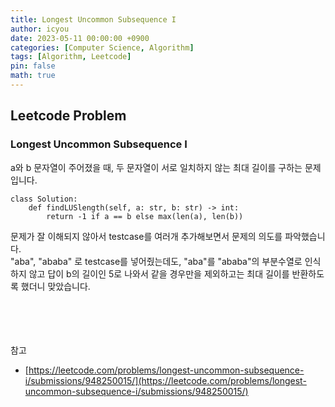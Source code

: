 ```yaml
---
title: Longest Uncommon Subsequence I
author: icyou
date: 2023-05-11 00:00:00 +0900
categories: [Computer Science, Algorithm]
tags: [Algorithm, Leetcode]
pin: false
math: true
---
```


## Leetcode Problem

### Longest Uncommon Subsequence I
a와 b 문자열이 주어졌을 때, 두 문자열이 서로 일치하지 않는 최대 길이를 구하는 문제입니다.

```
class Solution:
    def findLUSlength(self, a: str, b: str) -> int:
        return -1 if a == b else max(len(a), len(b))
```
문제가 잘 이해되지 않아서 testcase를 여러개 추가해보면서 문제의 의도를 파악했습니다.  
"aba", "ababa" 로 testcase를 넣어줬는데도, "aba"를 "ababa"의 부분수열로 인식하지 않고 답이 b의 길이인 5로 나와서 같을 경우만을 제외하고는 최대 길이를 반환하도록 했더니 맞았습니다.  

<br/><br/><br/><br/>
참고 
- [https://leetcode.com/problems/longest-uncommon-subsequence-i/submissions/948250015/](https://leetcode.com/problems/longest-uncommon-subsequence-i/submissions/948250015/)